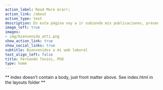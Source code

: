 ```yaml
---
action_label: Read More &rarr;
action_link: /about
action_type: text
description: En esta página voy a ir subiendo mis publicaciones, presentaciones en congresos, recursos y algunos posteos en el blog.
image_left: true
images:
- img/bienvenida_atti.png
show_action_link: true
show_social_links: true
subtitle: Bienvenidxs a mi web laboral
text_align_left: false
title: Fernando Tonini, PhD
type: home
---
```


** index doesn't contain a body, just front matter above.
See index.html in the layouts folder **
